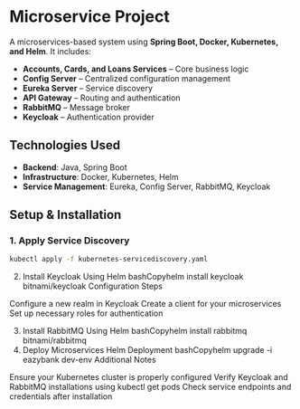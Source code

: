 # Microservice Project

A microservices-based system using **Spring Boot, Docker, Kubernetes, and Helm**. It includes:

- **Accounts, Cards, and Loans Services** – Core business logic
- **Config Server** – Centralized configuration management
- **Eureka Server** – Service discovery
- **API Gateway** – Routing and authentication
- **RabbitMQ** – Message broker
- **Keycloak** – Authentication provider

## Technologies Used

- **Backend**: Java, Spring Boot
- **Infrastructure**: Docker, Kubernetes, Helm
- **Service Management**: Eureka, Config Server, RabbitMQ, Keycloak

## Setup & Installation

### 1. Apply Service Discovery
```bash
kubectl apply -f kubernetes-servicediscovery.yaml
```

2. Install Keycloak
   Using Helm
   bashCopyhelm install keycloak bitnami/keycloak
   Configuration Steps

Configure a new realm in Keycloak
Create a client for your microservices
Set up necessary roles for authentication

3. Install RabbitMQ
   Using Helm
   bashCopyhelm install rabbitmq bitnami/rabbitmq
4. Deploy Microservices
   Helm Deployment
   bashCopyhelm upgrade -i eazybank dev-env
   Additional Notes

Ensure your Kubernetes cluster is properly configured
Verify Keycloak and RabbitMQ installations using kubectl get pods
Check service endpoints and credentials after installation


